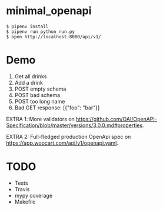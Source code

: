# minimal_openapi

```
$ pipenv install
$ pipenv run python run.py
$ open http://localhost:8080/api/v1/
```


# Demo

1. Get all drinks
2. Add a drink
3. POST empty schema
4. POST bad schema
5. POST too long name
6. Bad GET response: [{"foo": "bar"}]

EXTRA 1: More validators on https://github.com/OAI/OpenAPI-Specification/blob/master/versions/3.0.0.md#properties.

EXTRA 2: Full-fledged production OpenApi spec on https://app.woocart.com/api/v1/openapi.yaml.



# TODO


* Tests
* Travis
* mypy coverage
* Makefile
